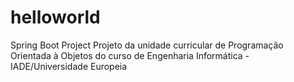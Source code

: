# helloworld
Spring Boot Project
Projeto da unidade curricular de Programação Orientada à Objetos do curso de Engenharia Informática - IADE/Universidade Europeia
